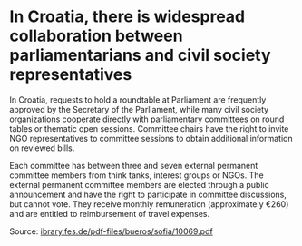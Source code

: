 # In Croatia, there is widespread collaboration between parliamentarians and civil society representatives

In Croatia, requests to hold a roundtable at Parliament are frequently approved by the Secretary of the Parliament, while many civil society organizations cooperate directly with parliamentary committees on round tables or thematic open sessions. Committee chairs have the right to invite NGO representatives to committee sessions to obtain additional information on reviewed bills.

Each committee has between three and seven external permanent committee members from think tanks, interest groups or NGOs. The external permanent committee members are elected through a public announcement and have the right to participate in committee discussions, but cannot vote. They receive monthly remuneration (approximately €260) and are entitled to reimbursement of travel expenses.

Source: [ibrary.fes.de/pdf-files/bueros/sofia/10069.pdf](http://library.fes.de/pdf-files/bueros/sofia/10069.pdf)
